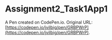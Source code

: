 # Assignment2_Task1App1

A Pen created on CodePen.io. Original URL: [https://codepen.io/jvilbig/pen/GRBPWrP](https://codepen.io/jvilbig/pen/GRBPWrP).

